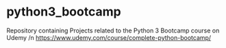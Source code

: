 # python3_bootcamp
Repository containing Projects related to the Python 3 Bootcamp course on Udemy
/n https://www.udemy.com/course/complete-python-bootcamp/
